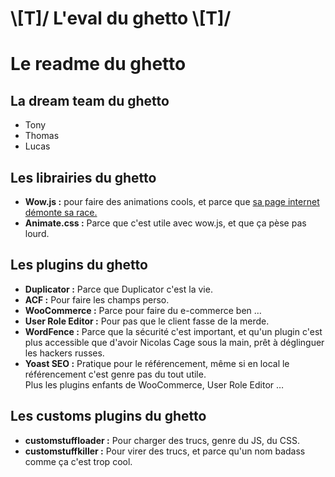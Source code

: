 # \\[T]/   L'eval du ghetto   \\[T]/ </h1>

<html lang="fr">
<head>
  <meta charset="utf-8">
  <link rel="stylesheet" href="wp-content/themes/skeleton_childtheme/style.css">
  <script src="https://cdnjs.cloudflare.com/ajax/libs/jquery/3.1.1/jquery.min.js"></script>
</head>
<body class="readme_body wow fadeInLeft">

<div class="readme_wrap">
<h1 class="readme_h1">Le readme du ghetto</h1>
    
<h2 class="readme_h2">La dream team du ghetto</h2>
    <ul>
        <li>Tony</li>
        <li>Thomas</li>
        <li>Lucas</li>
    </ul>
    
<h2 class="readme_h2">Les librairies du ghetto</h2>
    <ul>
        <li><strong>Wow.js :</strong> pour faire des animations cools, et parce que <a href="http://mynameismatthieu.com/WOW/" target="_blank">sa page internet démonte sa race.</a></li>
        <li><strong>Animate.css :</strong> Parce que c'est utile avec wow.js, et que ça pèse pas lourd.</li>
    </ul>
    
<h2 class="readme_h2">Les plugins du ghetto</h2>
    <ul>
        <li><strong>Duplicator :</strong> Parce que Duplicator c'est la vie.</li>
        <li><strong>ACF :</strong> Pour faire les champs perso.</li>
        <li><strong>WooCommerce :</strong> Parce pour faire du e-commerce ben &hellip;</li>
        <li><strong>User Role Editor :</strong> Pour pas que le client fasse de la merde.</li>
        <li><strong>WordFence :</strong> Parce que la sécurité c'est important, et qu'un plugin c'est plus accessible que d'avoir Nicolas Cage sous la main, prêt à déglinguer les hackers russes.</li>
        <li><strong>Yoast SEO :</strong> Pratique pour le référencement, même si en local le référencement c'est genre pas du tout utile.</li>
        <span>Plus les plugins enfants de WooCommerce, User Role Editor &hellip;</span>
    </ul>
    
<h2 class="readme_h2">Les customs plugins du ghetto</h2>
    <ul>
        <li><strong>customstuffloader :</strong> Pour charger des trucs, genre du JS, du CSS.</li>
        <li><strong>customstuffkiller :</strong> Pour virer des trucs, et parce qu'un nom badass comme ça c'est trop cool.</li>
    </ul>    
    
</div>
    
<script src="wp-content/themes/skeleton_childtheme/lib/wow.min.js"></script>
<script>
    new WOW().init();
</script>
    
</body>
</html>
